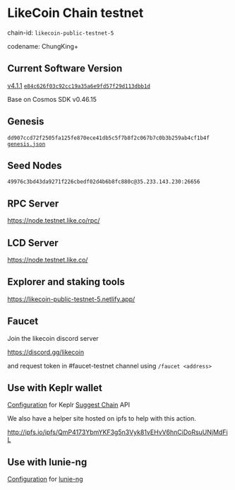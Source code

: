 # LikeCoin Chain testnet

chain-id: `likecoin-public-testnet-5`

codename: ChungKing+

## Current Software Version

[v4.1.1](https://github.com/likecoin/likecoin-chain/releases/tag/v4.1.1) [`e84c626f03c92cc19a35a6e9fd57f29d113dbb1d`](https://github.com/likecoin/likecoin-chain/commit/e84c626f03c92cc19a35a6e9fd57f29d113dbb1d)

Base on Cosmos SDK v0.46.15

## Genesis

`dd907ccd72f2505fa125fe870ece41db5c5f7b8f2c067b7c0b3b259ab4cf1b4f`
[`genesis.json`](./genesis.json)

## Seed Nodes

`49976c3bd43da9271f226cbedf02d4b6b8fc880c@35.233.143.230:26656`

## RPC Server

https://node.testnet.like.co/rpc/

## LCD Server

https://node.testnet.like.co/

## Explorer and staking tools

https://likecoin-public-testnet-5.netlify.app/

## Faucet

Join the likecoin discord server

https://discord.gg/likecoin

and request token in #faucet-testnet channel using `/faucet <address>`

## Use with Keplr wallet

[Configuration](keplr.json) for Keplr [Suggest Chain](https://docs.keplr.app/api/suggest-chain.html) API

We also have a helper site hosted on ipfs to help with this action.

http://ipfs.io/ipfs/QmP4173YbmYKF3g5n3Vyk81vEHvV6hnCiDoRsuUNjMdFiL

## Use with lunie-ng

[Configuration](network.json) for [lunie-ng](https://github.com/likecoin/lunie-ng)
